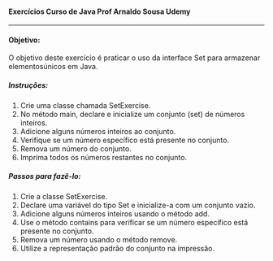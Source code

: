 #### Exercícios Curso de Java Prof Arnaldo Sousa Udemy
***

#### Objetivo:
O objetivo deste exercício é praticar o uso da interface Set para armazenar elementosúnicos em Java.
##### Instruções:
1. Crie uma classe chamada SetExercise.
2. No método main, declare e inicialize um conjunto (set) de números inteiros.
3. Adicione alguns números inteiros ao conjunto. 
4. Verifique se um número específico está presente no conjunto.
5. Remova um número do conjunto.
6. Imprima todos os números restantes no conjunto.

##### Passos para fazê-lo:
1. Crie a classe SetExercise.
2. Declare uma variável do tipo Set<Integer> e inicialize-a com um conjunto vazio.
3. Adicione alguns números inteiros usando o método add.
4. Use o método contains para verificar se um número específico está presente no conjunto.
5. Remova um número usando o método remove.
6. Utilize a representação padrão do conjunto na impressão.